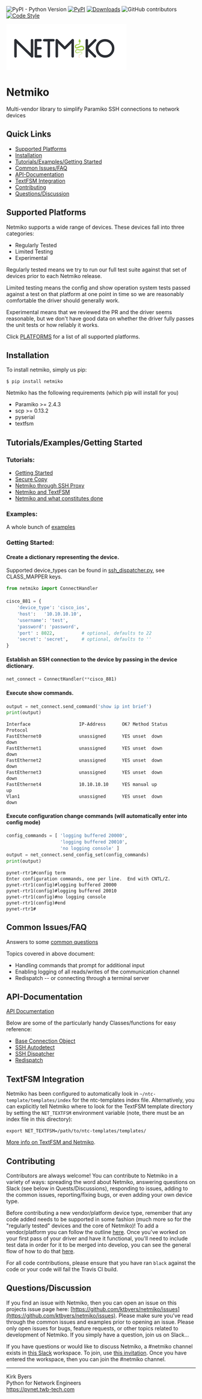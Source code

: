 ![PyPI - Python Version](https://img.shields.io/pypi/pyversions/netmiko.svg)
[![PyPI](https://img.shields.io/pypi/v/netmiko.svg)](https://pypi.python.org/pypi/netmiko)
[![Downloads](https://pepy.tech/badge/netmiko)](https://pepy.tech/project/netmiko)
![GitHub contributors](https://img.shields.io/github/contributors/ktbyers/netmiko.svg)
[![Code Style](https://img.shields.io/badge/code%20style-black-000000.svg)](https://github.com/ambv/black)

<img src="https://github.com/ktbyers/netmiko/blob/improved_examples/images/netmiko_logo_gh.png" width="320">

Netmiko
=======

Multi-vendor library to simplify Paramiko SSH connections to network devices

## Quick Links

- [Supported Platforms](https://ktbyers.github.io/netmiko/#supported-platforms)
- [Installation](https://ktbyers.github.io/netmiko/#installation)
- [Tutorials/Examples/Getting Started](https://ktbyers.github.io/netmiko/#tutorialsexamplesgetting-started)
- [Common Issues/FAQ](https://ktbyers.github.io/netmiko/#common-issuesfaq)
- [API-Documentation](https://ktbyers.github.io/netmiko/#api-documentation)
- [TextFSM Integration](https://ktbyers.github.io/netmiko/#textfsm-integration)
- [Contributing](https://ktbyers.github.io/netmiko/#contributing)
- [Questions/Discussion](https://ktbyers.github.io/netmiko/#questionsdiscussion)


## Supported Platforms

Netmiko supports a wide range of devices. These devices fall into three categories:
- Regularly Tested
- Limited Testing
- Experimental

Regularly tested means we try to run our full test suite against that set of devices prior to each Netmiko release.

Limited testing means the config and show operation system tests passed against a test on that platform at one point in time so we are reasonably comfortable the driver should generally work.

Experimental means that we reviewed the PR and the driver seems reasonable, but we don't have good data on whether the driver fully passes the unit tests or how reliably it works.

Click [PLATFORMS](PLATFORMS.md) for a list of all supported platforms.


## Installation

To install netmiko, simply us pip:

```
$ pip install netmiko
```

Netmiko has the following requirements (which pip will install for you)
- Paramiko >= 2.4.3
- scp >= 0.13.2
- pyserial
- textfsm


## Tutorials/Examples/Getting Started

### Tutorials:

- [Getting Started](https://pynet.twb-tech.com/blog/automation/netmiko.html)
- [Secure Copy](https://pynet.twb-tech.com/blog/automation/netmiko-scp.html)
- [Netmiko through SSH Proxy](https://pynet.twb-tech.com/blog/automation/netmiko-proxy.html)
- [Netmiko and TextFSM](https://pynet.twb-tech.com/blog/automation/netmiko-textfsm.html)
- [Netmiko and what constitutes done](https://pynet.twb-tech.com/blog/automation/netmiko-what-is-done.html)


### Examples:

A whole bunch of [examples](https://github.com/ktbyers/netmiko/blob/develop/EXAMPLES.md)


### Getting Started:

#### Create a dictionary representing the device.

Supported device_types can be found in [ssh_dispatcher.py](https://github.com/ktbyers/netmiko/blob/master/netmiko/ssh_dispatcher.py), see CLASS_MAPPER keys.
```py
from netmiko import ConnectHandler

cisco_881 = {
    'device_type': 'cisco_ios',
    'host':   '10.10.10.10',
    'username': 'test',
    'password': 'password',
    'port' : 8022,          # optional, defaults to 22
    'secret': 'secret',     # optional, defaults to ''
}

```

#### Establish an SSH connection to the device by passing in the device dictionary.

```py
net_connect = ConnectHandler(**cisco_881)
```

#### Execute show commands.

```py
output = net_connect.send_command('show ip int brief')
print(output)
```
```
Interface                  IP-Address      OK? Method Status                Protocol
FastEthernet0              unassigned      YES unset  down                  down
FastEthernet1              unassigned      YES unset  down                  down
FastEthernet2              unassigned      YES unset  down                  down
FastEthernet3              unassigned      YES unset  down                  down
FastEthernet4              10.10.10.10     YES manual up                    up
Vlan1                      unassigned      YES unset  down                  down
```

#### Execute configuration change commands (will automatically enter into config mode)

```py
config_commands = [ 'logging buffered 20000',
                    'logging buffered 20010',
                    'no logging console' ]
output = net_connect.send_config_set(config_commands)
print(output)
```
```
pynet-rtr1#config term
Enter configuration commands, one per line.  End with CNTL/Z.
pynet-rtr1(config)#logging buffered 20000
pynet-rtr1(config)#logging buffered 20010
pynet-rtr1(config)#no logging console
pynet-rtr1(config)#end
pynet-rtr1#
```


## Common Issues/FAQ

Answers to some [common questions](COMMON_ISSUES.md)

Topics covered in above document:
- Handling commands that prompt for additional input
- Enabling logging of all reads/writes of the communication channel
- Redispatch -- or connecting through a terminal server


## API-Documentation

<a href="https://ktbyers.github.io/netmiko/docs/netmiko/index.html" title="Docs">API Documentation</a>

Below are some of the particularly handy Classes/functions for easy reference:
- [Base Connection Object](https://ktbyers.github.io/netmiko/docs/netmiko/base_connection.html)
- [SSH Autodetect](https://ktbyers.github.io/netmiko/docs/netmiko/index.html#netmiko.SSHDetect)
- [SSH Dispatcher](https://ktbyers.github.io/netmiko/docs/netmiko/index.html#netmiko.ssh_dispatcher)
- [Redispatch](https://ktbyers.github.io/netmiko/docs/netmiko/index.html#netmiko.redispatch)


## TextFSM Integration

Netmiko has been configured to automatically look in `~/ntc-template/templates/index` for the ntc-templates index file. Alternatively, you can explicitly tell Netmiko where to look for the TextFSM template directory by setting the `NET_TEXTFSM` environment variable (note, there must be an index file in this directory):

```
export NET_TEXTFSM=/path/to/ntc-templates/templates/
```

[More info on TextFSM and Netmiko](https://pynet.twb-tech.com/blog/automation/netmiko-textfsm.html).


## Contributing

Contributors are always welcome! You can contribute to Netmiko in a variety of ways: spreading the word about Netmiko, answering questions on Slack (see below in Quests/Discussions), responding to issues, adding to the common issues, reporting/fixing bugs, or even adding your own device type.

Before contributing a new vendor/platform device type, remember that any code added needs to be supported in some fashion (much more so for the "regularly tested" devices and the core of Netmiko)! To add a vendor/platform you can follow the outline [here](VENDOR.md). Once you've worked on your first pass of your driver and have it functional, you'll need to include test data in order for it to be merged into develop, you can see the general flow of how to do that [here](TESTING.md).

For all code contributions, please ensure that you have ran `black` against the code or your code will fail the Travis CI build.


## Questions/Discussion

If you find an issue with Netmiko, then you can open an issue on this projects issue page here: [https://github.com/ktbyers/netmiko/issues](https://github.com/ktbyers/netmiko/issues). Please make sure you've read through the common issues and examples prior to opening an issue. Please only open issues for bugs, feature requests, or other topics related to development of Netmiko. If you simply have a question, join us on Slack...

If you have questions or would like to discuss Netmiko, a #netmiko channel exists in [this Slack](https://pynet.slack.com) workspace. To join, use [this invitation](https://join.slack.com/t/pynet/shared_invite/enQtNTA2MDI3NjU0MTM0LTIyZDdhMTBlOWNmNDJhNjkxZTEyMDg3NTRkOWIxMTUwOTAzYmQ0ZjMwMGMyNTM4N2E1YzA3YWQ1MWFiOWM1YzU). Once you have entered the workspace, then you can join the #netmiko channel.


---
Kirk Byers  
Python for Network Engineers  
https://pynet.twb-tech.com  
